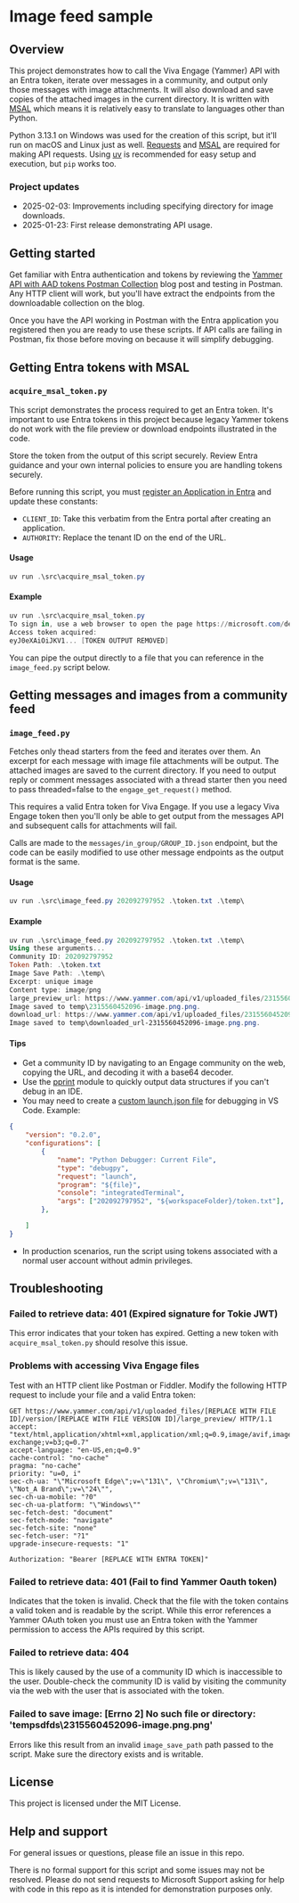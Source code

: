 # Image feed sample

## Overview
This project demonstrates how to call the Viva Engage (Yammer) API with an Entra token, iterate over messages in a community, and output only those messages with image attachments. It will also download and save copies of the attached images in the current directory. It is written with [MSAL](https://learn.microsoft.com/en-us/entra/identity-platform/msal-overview) which means it is relatively easy to translate to languages other than Python.

Python 3.13.1 on Windows was used for the creation of this script, but it'll run on macOS and Linux just as well. [Requests](https://pypi.org/project/requests/) and [MSAL](https://pypi.org/project/msal/) are required for making API requests. Using [uv](https://docs.astral.sh/uv/) is recommended for easy setup and execution, but ```pip``` works too.

### Project updates
- 2025-02-03: Improvements including specifying directory for image downloads.
- 2025-01-23: First release demonstrating API usage.


## Getting started

Get familiar with Entra authentication and tokens by reviewing the [Yammer API with AAD tokens Postman Collection](https://techcommunity.microsoft.com/blog/viva_engage_blog/yammer-api-with-aad-tokens-postman-collection/857923) blog post and testing in Postman. Any HTTP client will work, but you'll have extract the endpoints from the downloadable collection on the blog. 

Once you have the API working in Postman with the Entra application you registered then you are ready to use these scripts. If API calls are failing in Postman, fix those before moving on because it will simplify debugging.

## Getting Entra tokens with MSAL
### `acquire_msal_token.py`
This script demonstrates the process required to get an Entra token. It's important to use Entra tokens in this project because legacy Yammer tokens do not work with the file preview or download endpoints illustrated in the code.

Store the token from the output of this script securely. Review Entra guidance and your own internal policies to ensure you are handling tokens securely.

Before running this script, you must [register an Application in Entra](https://learn.microsoft.com/en-us/entra/identity-platform/quickstart-register-app) and update these constants:

- ```CLIENT_ID```: Take this verbatim from the Entra portal after creating an application.
- ```AUTHORITY```: Replace the tenant ID on the end of the URL.

#### Usage
```powershell
uv run .\src\acquire_msal_token.py
```

#### Example
```powershell
uv run .\src\acquire_msal_token.py
To sign in, use a web browser to open the page https://microsoft.com/devicelogin and enter the code [CODE APPEARS HERE] to authenticate.
Access token acquired:
eyJ0eXAiOiJKV1... [TOKEN OUTPUT REMOVED]
```

You can pipe the output directly to a file that you can reference in the ```image_feed.py``` script below.

## Getting messages and images from a community feed
### `image_feed.py`

Fetches only thead starters from the feed and iterates over them. An excerpt for each message with image file attachments will be output. The attached images are saved to the current directory. If you need to output reply or comment messages associated with a thread starter then you need to pass threaded=false to the ```engage_get_request()``` method.

This requires a valid Entra token for Viva Engage. If you use a legacy Viva Engage token then you'll only be able to get output from the messages API and subsequent calls for attachments will fail.

Calls are made to the ```messages/in_group/GROUP_ID.json``` endpoint, but the code can be easily modified to use other message endpoints as the output format is the same.

#### Usage
```powershell
uv run .\src\image_feed.py 202092797952 .\token.txt .\temp\
```
#### Example
```powershell
uv run .\src\image_feed.py 202092797952 .\token.txt .\temp\
Using these arguments...
Community ID: 202092797952
Token Path: .\token.txt
Image Save Path: .\temp\
Excerpt: unique image
Content type: image/png
large_preview_url: https://www.yammer.com/api/v1/uploaded_files/2315560452096/version/2339394756608/large_preview/
Image saved to temp\2315560452096-image.png.png.
download_url: https://www.yammer.com/api/v1/uploaded_files/2315560452096/download
Image saved to temp\downloaded_url-2315560452096-image.png.png.
```

#### Tips

- Get a community ID by navigating to an Engage community on the web, copying the URL, and decoding it with a base64 decoder.
- Use the [pprint](https://docs.python.org/3/library/pprint.html) module to quickly output data structures if you can't debug in an IDE.
- You may need to create a [custom launch.json file](https://code.visualstudio.com/Docs/editor/debugging#_launch-configurations) for debugging in VS Code. Example:
```json
{
    "version": "0.2.0",
    "configurations": [
        {
            "name": "Python Debugger: Current File",
            "type": "debugpy",
            "request": "launch",
            "program": "${file}",
            "console": "integratedTerminal",
            "args": ["202092797952", "${workspaceFolder}/token.txt"],
        },

    ]
}
```
- In production scenarios, run the script using tokens associated with a normal user account without admin privileges.

## Troubleshooting

### Failed to retrieve data: 401 (Expired signature for Tokie JWT)
This error indicates that your token has expired. Getting a new token with ```acquire_msal_token.py``` should resolve this issue.

### Problems with accessing Viva Engage files
Test with an HTTP client like Postman or Fiddler. Modify the following HTTP request to include your file and a valid Entra token:
```
GET https://www.yammer.com/api/v1/uploaded_files/[REPLACE WITH FILE ID]/version/[REPLACE WITH FILE VERSION ID]/large_preview/ HTTP/1.1
accept: "text/html,application/xhtml+xml,application/xml;q=0.9,image/avif,image/webp,image/apng,*/*;q=0.8,application/signed-exchange;v=b3;q=0.7"
accept-language: "en-US,en;q=0.9"
cache-control: "no-cache"
pragma: "no-cache"
priority: "u=0, i"
sec-ch-ua: "\"Microsoft Edge\";v=\"131\", \"Chromium\";v=\"131\", \"Not_A Brand\";v=\"24\"",
sec-ch-ua-mobile: "?0"
sec-ch-ua-platform: "\"Windows\""
sec-fetch-dest: "document"
sec-fetch-mode: "navigate"
sec-fetch-site: "none"
sec-fetch-user: "?1"
upgrade-insecure-requests: "1"

Authorization: "Bearer [REPLACE WITH ENTRA TOKEN]"
```

### Failed to retrieve data: 401 (Fail to find Yammer Oauth token)

Indicates that the token is invalid. Check that the file with the token contains a valid token and is readable by the script. While this error references a Yammer OAuth token you must use an Entra token with the Yammer permission to access the APIs required by this script.

### Failed to retrieve data: 404

This is likely caused by the use of a community ID which is inaccessible to the user. Double-check the community ID is valid by visiting the community via the web with the user that is associated with the token.

### Failed to save image: [Errno 2] No such file or directory: 'tempsdfds\\2315560452096-image.png.png'

Errors like this result from an invalid ```image_save_path``` path passed to the script. Make sure the directory exists and is writable.

## License
This project is licensed under the MIT License.

## Help and support
For general issues or questions, please file an issue in this repo.

There is no formal support for this script and some issues may not be resolved. Please do not send requests to Microsoft Support asking for help with code in this repo as it is intended for demonstration purposes only.


